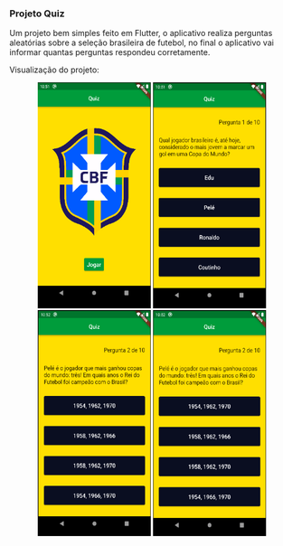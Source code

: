 ### Projeto Quiz

Um projeto bem simples feito em Flutter, o aplicativo realiza perguntas aleatórias sobre a seleção brasileira de futebol, no final o aplicativo vai informar quantas perguntas respondeu corretamente. 

Visualização do projeto:

<p align="center">
  <img src="img_readme/tela1.PNG" width="200" height="400">
  <img src="img_readme/tela2.PNG" width="200" height="400">
  <img src="img_readme/tela3.PNG" width="200" height="400">
  <img src="img_readme/tela4.PNG" width="200" height="400">
</p>
